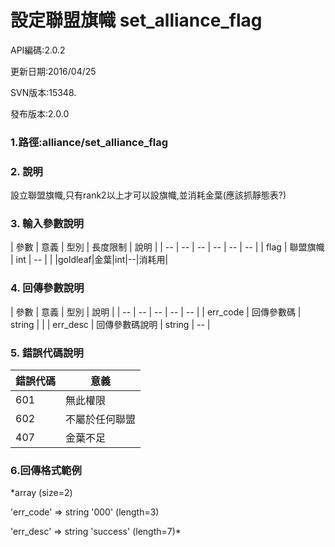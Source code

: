 # 設定聯盟旗幟 set_alliance_flag


API編碼:2.0.2

> 

更新日期:2016/04/25

> 

SVN版本:15348.

> 

發布版本:2.0.0
### 1.路徑:alliance/set_alliance_flag

### 2. 說明

設立聯盟旗幟,只有rank2以上才可以設旗幟,並消耗金葉(應該抓靜態表?)
### 3. 輸入參數說明


| 參數 | 意義 | 型別 | 長度限制 | 說明 |
| -- | -- | -- | -- | -- | -- |
| flag | 聯盟旗幟 | int | -- |  |
|goldleaf|金葉|int|--|消耗用|

### 4. 回傳參數說明
| 參數 | 意義 | 型別 | 說明 |
| -- | -- | -- | -- | -- |
| err_code | 回傳參數碼 | string |  |
| err_desc | 回傳參數碼說明 | string | -- |


### 5. 錯誤代碼說明
|錯誤代碼|意義|
|--|--|
|601|無此權限|
|602|不屬於任何聯盟|
|407|金葉不足|

### 6.回傳格式範例

*array (size=2)
> 


  'err_code' => string '000' (length=3)
> 


  'err_desc' => string 'success' (length=7)*


